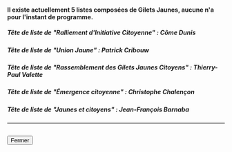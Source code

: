#### Il existe actuellement 5 listes composées de Gilets Jaunes, aucune n'a pour l'instant de programme.

##### Tête de liste de "Ralliement d'Initiative Citoyenne" : Côme Dunis

##### Tête de liste de "Union Jaune" : Patrick Cribouw

##### Tête de liste de "Rassemblement des Gilets Jaunes Citoyens" : Thierry-Paul Valette

##### Tête de liste de "Émergence citoyenne" : Christophe Chalençon

##### Tête de liste de "Jaunes et citoyens" : Jean-François Barnaba

<hr>
<h2><button class="btn btn-default btn-sm" onclick="ricclose()">Fermer</button></h2>